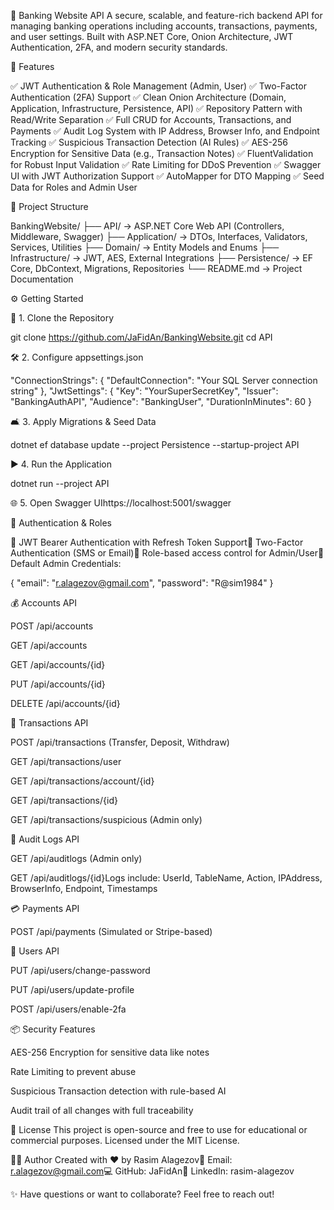 🏦 Banking Website API A secure, scalable, and feature-rich backend API for managing banking operations including accounts, transactions, payments, and user settings. Built with ASP.NET Core, Onion Architecture, JWT Authentication, 2FA, and modern security standards.

🚀 Features

✅ JWT Authentication & Role Management (Admin, User) ✅ Two-Factor Authentication (2FA) Support ✅ Clean Onion Architecture (Domain, Application, Infrastructure, Persistence, API) ✅ Repository Pattern with Read/Write Separation ✅ Full CRUD for Accounts, Transactions, and Payments ✅ Audit Log System with IP Address, Browser Info, and Endpoint Tracking ✅ Suspicious Transaction Detection (AI Rules) ✅ AES-256 Encryption for Sensitive Data (e.g., Transaction Notes) ✅ FluentValidation for Robust Input Validation ✅ Rate Limiting for DDoS Prevention ✅ Swagger UI with JWT Authorization Support ✅ AutoMapper for DTO Mapping ✅ Seed Data for Roles and Admin User

📁 Project Structure

BankingWebsite/ ├── API/ -> ASP.NET Core Web API (Controllers, Middleware, Swagger) ├── Application/ -> DTOs, Interfaces, Validators, Services, Utilities ├── Domain/ -> Entity Models and Enums ├── Infrastructure/ -> JWT, AES, External Integrations ├── Persistence/ -> EF Core, DbContext, Migrations, Repositories └── README.md -> Project Documentation

⚙️ Getting Started

🔧 1. Clone the Repository

git clone https://github.com/JaFidAn/BankingWebsite.git cd API

🛠️ 2. Configure appsettings.json

"ConnectionStrings": { "DefaultConnection": "Your SQL Server connection string" }, "JwtSettings": { "Key": "YourSuperSecretKey", "Issuer": "BankingAuthAPI", "Audience": "BankingUser", "DurationInMinutes": 60 }

🛋️ 3. Apply Migrations & Seed Data

dotnet ef database update --project Persistence --startup-project API

▶️ 4. Run the Application

dotnet run --project API

🌐 5. Open Swagger UIhttps://localhost:5001/swagger

🔐 Authentication & Roles

🔸 JWT Bearer Authentication with Refresh Token Support🔸 Two-Factor Authentication (SMS or Email)🔸 Role-based access control for Admin/User🔸 Default Admin Credentials:

{ "email": "r.alagezov@gmail.com", "password": "R@sim1984" }

💰 Accounts API

POST /api/accounts

GET /api/accounts

GET /api/accounts/{id}

PUT /api/accounts/{id}

DELETE /api/accounts/{id}

💸 Transactions API

POST /api/transactions (Transfer, Deposit, Withdraw)

GET /api/transactions/user

GET /api/transactions/account/{id}

GET /api/transactions/{id}

GET /api/transactions/suspicious (Admin only)

📄 Audit Logs API

GET /api/auditlogs (Admin only)

GET /api/auditlogs/{id}Logs include: UserId, TableName, Action, IPAddress, BrowserInfo, Endpoint, Timestamps

💳 Payments API

POST /api/payments (Simulated or Stripe-based)

🧾 Users API

PUT /api/users/change-password

PUT /api/users/update-profile

POST /api/users/enable-2fa

📦 Security Features

AES-256 Encryption for sensitive data like notes

Rate Limiting to prevent abuse

Suspicious Transaction detection with rule-based AI

Audit trail of all changes with full traceability

📜 License This project is open-source and free to use for educational or commercial purposes. Licensed under the MIT License.

👨‍💻 Author Created with ❤️ by Rasim Alagezov📧 Email: r.alagezov@gmail.com💻 GitHub: JaFidAn🔗 LinkedIn: rasim-alagezov

✨ Have questions or want to collaborate? Feel free to reach out!
